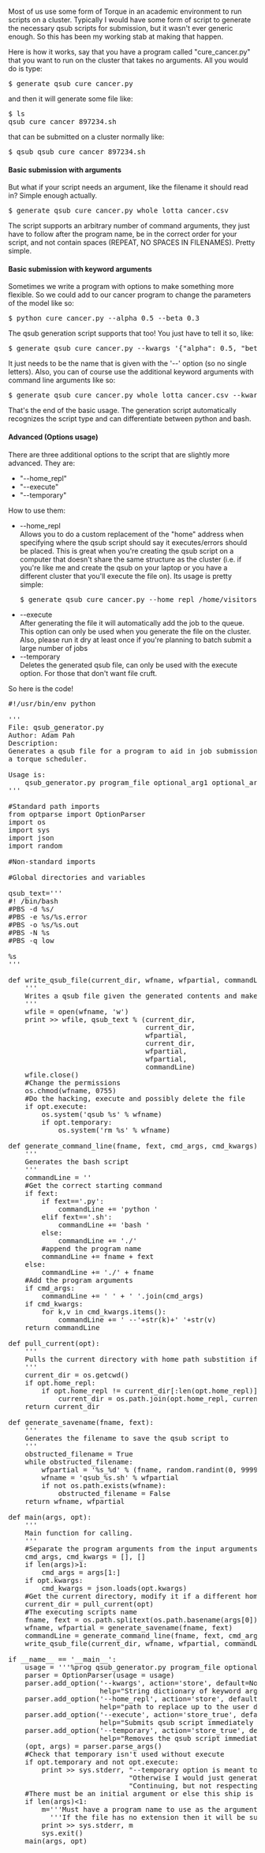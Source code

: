 <!-- 
.. title: Generate torque submission scripts
.. slug: generate-torque-submission-scripts
.. date: 2014-06-07 09:34:11 UTC-05:00
.. tags: 
.. category: 
.. link: 
.. description: 
.. type: text
-->

<p>
Most of us use some form of Torque in an academic environment to run scripts on a cluster. Typically I would have some form of script to generate the necessary qsub scripts for submission, but it wasn't ever generic enough. So this has been my working stab at making that happen. 
</p>

<!-- TEASER_END -->

<p>
Here is how it works, say that you have a program called "cure_cancer.py" that you want to run on the cluster that takes no arguments. All you would do is type:

<pre>
$ generate_qsub cure_cancer.py
</pre>

and then it will generate some file like:

<pre>
$ ls
qsub_cure_cancer_897234.sh
</pre>

that can be submitted on a cluster normally like:

<pre>
$ qsub qsub_cure_cancer_897234.sh
</pre>
<p>

<h4>
Basic submission with arguments
</h4>
<p>
But what if your script needs an argument, like the filename it should read in?  Simple enough actually.

<pre>
$ generate_qsub cure_cancer.py whole_lotta_cancer.csv
</pre>

The script supports an arbitrary number of command arguments, they just have to follow after the program name, be in the correct order for your script, and not contain spaces (REPEAT, NO SPACES IN FILENAMES). Pretty simple. 
</p>

<h4>
Basic submission with keyword arguments
</h4>
<p>
Sometimes we write a program with options to make something more flexible. So we could add to our cancer program to change the parameters of the model like so:
<pre>
$ python cure_cancer.py --alpha 0.5 --beta 0.3
</pre>
The qsub generation script supports that too! You just have to tell it so, like:
<pre>
$ generate_qsub cure_cancer.py --kwargs '{"alpha": 0.5, "beta":0.3}'
</pre>
It just needs to be the name that is given with the '--' option (so no single letters). Also, you can of course use the additional keyword arguments with command line arguments like so:
<pre>
$ generate_qsub cure_cancer.py whole_lotta_cancer.csv --kwargs '{"alpha": 0.5, "beta":0.3}'
</pre>
That's the end of the basic usage. The generation script automatically recognizes the script type and can differentiate between python and bash.
<p>

<h4>
Advanced (Options usage)
</h4>
<p>
There are three additional options to the script that are slightly more advanced. They are: 
<ul>
<li>"--home_repl"</li>
<li>"--execute"</li>
<li>"--temporary"</li>
</ul>
</p>

<p>
How to use them:
<ul>
<li>--home_repl<br/>
Allows you to do a custom replacement of the "home" address when specifying where the qsub script should say it executes/errors should be placed.
This is great when you're creating the qsub script on a computer that doesn't share the same structure as the cluster (i.e. if you're like me and create the qsub on your laptop or you have a different cluster that you'll execute the file on). Its usage is pretty simple:
<pre>
$ generate_qsub cure_cancer.py --home_repl /home/visitors/adampah/
</pre>
</li>

<li>--execute
<br/>
After generating the file it will automatically add the job to the queue. This option can only be used when you generate the file on the cluster. Also, please run it dry at least once if you're planning to batch submit a large number of jobs
</li>

<li>
--temporary
<br/>
Deletes the generated qsub file, can only be used with the execute option. For those that don't want file cruft.
</li>
</ul>
</p>


<p>
So here is the code!

<pre>
#!/usr/bin/env python

'''
File: qsub_generator.py
Author: Adam Pah
Description: 
Generates a qsub file for a program to aid in job submission to 
a torque scheduler.

Usage is:
    qsub_generator.py program_file optional_arg1 optional_arg2 --kwargs '{"string":"dictionary","on":"command_line"}'
'''

#Standard path imports
from optparse import OptionParser
import os
import sys
import json
import random

#Non-standard imports

#Global directories and variables

qsub_text='''
#! /bin/bash
#PBS -d %s/
#PBS -e %s/%s.error
#PBS -o %s/%s.out
#PBS -N %s
#PBS -q low

%s
'''

def write_qsub_file(current_dir, wfname, wfpartial, commandLine, opt):
    '''
    Writes a qsub file given the generated contents and makes it executable
    '''
    wfile = open(wfname, 'w')
    print >> wfile, qsub_text % (current_dir,
                                 current_dir,
                                 wfpartial,
                                 current_dir,
                                 wfpartial,
                                 wfpartial,
                                 commandLine)
    wfile.close()
    #Change the permissions  
    os.chmod(wfname, 0755)
    #Do the hacking, execute and possibly delete the file
    if opt.execute:
        os.system('qsub %s' % wfname)
        if opt.temporary:
            os.system('rm %s' % wfname)

def generate_command_line(fname, fext, cmd_args, cmd_kwargs):
    '''
    Generates the bash script
    '''
    commandLine = '' 
    #Get the correct starting command
    if fext:
        if fext=='.py':
            commandLine += 'python '
        elif fext=='.sh':
            commandLine += 'bash '
        else:
            commandLine += './'
        #append the program name
        commandLine += fname + fext
    else:
        commandLine += './' + fname
    #Add the program arguments
    if cmd_args:
        commandLine += ' ' + ' '.join(cmd_args)
    if cmd_kwargs:
        for k,v in cmd_kwargs.items():
            commandLine += ' --'+str(k)+' '+str(v)
    return commandLine

def pull_current(opt):
    '''
    Pulls the current directory with home path substition if one is given in as opt.home_repl
    '''
    current_dir = os.getcwd()
    if opt.home_repl:
        if opt.home_repl != current_dir[:len(opt.home_repl)]:
            current_dir = os.path.join(opt.home_repl, current_dir.lstrip(os.environ['HOME']))
    return current_dir

def generate_savename(fname, fext):
    '''
    Generates the filename to save the qsub script to
    '''
    obstructed_filename = True
    while obstructed_filename:
        wfpartial = '%s_%d' % (fname, random.randint(0, 9999999))
        wfname = 'qsub_%s.sh' % wfpartial
        if not os.path.exists(wfname):
            obstructed_filename = False
    return wfname, wfpartial

def main(args, opt):
    '''
    Main function for calling.
    '''
    #Separate the program arguments from the input arguments
    cmd_args, cmd_kwargs = [], []
    if len(args)>1:
        cmd_args = args[1:]
    if opt.kwargs:
        cmd_kwargs = json.loads(opt.kwargs)
    #Get the current directory, modify it if a different home is set
    current_dir = pull_current(opt)
    #The executing scripts name
    fname, fext = os.path.splitext(os.path.basename(args[0]))
    wfname, wfpartial = generate_savename(fname, fext)
    commandLine = generate_command_line(fname, fext, cmd_args, cmd_kwargs)
    write_qsub_file(current_dir, wfname, wfpartial, commandLine, opt)

if __name__ == '__main__':
    usage = '''%prog qsub_generator.py program_file optional_arg1 optional_arg2 --kwargs '{"string":"dictionary","on":"command_line"}' '''
    parser = OptionParser(usage = usage)
    parser.add_option('--kwargs', action='store', default=None,
                      help="String dictionary of keyword arguments to submit to program")
    parser.add_option('--home_repl', action='store', default=None,
                      help="path to replace up to the user directory with")
    parser.add_option('--execute', action='store_true', default=False,
                      help="Submits qsub script immediately after creation. Only use if on cluster")
    parser.add_option('--temporary', action='store_true', default=False,
                      help="Removes the qsub script immediately after submitting with the --execute option")
    (opt, args) = parser.parse_args()
    #Check that temporary isn't used without execute
    if opt.temporary and not opt.execute:
        print >> sys.stderr, "--temporary option is meant to be used with --execute option.\n" + \
                             "Otherwise I would just generate and then delete files immediately, doing nothing.\n" + \
                             "Continuing, but not respecting your choice and deleting the file."
    #There must be an initial argument or else this ship is sunk
    if len(args)<1:
        m='''Must have a program name to use as the argument for the qsub file.\n''' + \
          '''If the file has no extension then it will be submitted as an executable.'''
        print >> sys.stderr, m
        sys.exit()
    main(args, opt)
</pre>
</p>
